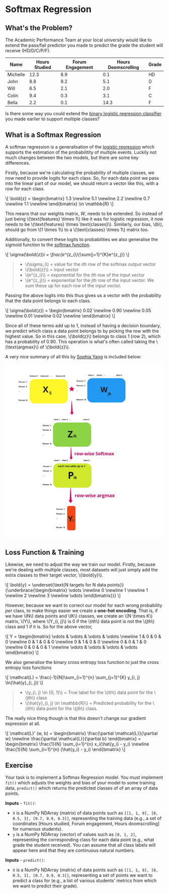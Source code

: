 # Softmax Regression

## What's the Problem?

The Academic Performance Team at your local university would like to extend the pass/fail predictor you made to predict the grade the student will receive (HD/D/C/P/F).

| Name     | Hours Studied | Forum Engagement | Hours Doomscrolling | Grade |
| -------- | ------------- | ---------------- | ------------------- | ----- |
| Michelle | 12.3          | 8.9              | 0.1                 | HD    |
| John     | 8.8           | 9.2              | 5.1                 | D     |
| Will     | 6.5           | 2.1              | 2.0                 | F     |
| Colin    | 9.4           | 0.3              | 3.1                 | C     |
| Bella    | 2.2           | 0.1              | 14.3                | F     |

Is there some way you could extend the [binary logistic regression classifier](logistic_regression.md) you made earlier to support multiple classes?

## What is a Softmax Regression

A softmax regression is a generalisation of the [logistic regression](logistic_regression.md) which supports the estimation of the probabilitity of multiple events. Luckily not much changes between the two models, but there are some key differences.

Firstly, because we're calculating the probability of multiple classes, we now need to provide logits for each class. So, for each data point we pass into the linear part of our model, we should return a vector like this, with a row for each class.

\\[
\bold{z} = \begin{bmatrix}
1.3 \newline
5.1 \newline
2.2 \newline
0.7 \newline
1.1 \newline
\end{bmatrix} \in \mathbb{R}
\\]

This means that our weights matrix, $W$, needs to be extended. So instead of just being \\(\text{features} \times 1\\) like it was for logistic regression, it now needs to be \\(\text{features} \times \text{classes}\\). Similarly, our bias, \\(b\\), should go from \\(1 \times 1\\) to a \\(\text{classes} \times 1\\) matrix too.

Additionally, to convert these logits to probabilities we also generalise the sigmoid function to the [softmax function](https://www.wikiwand.com/en/Softmax_function).

\\[
\sigma(\bold{z})_i = \frac{e^{z_i}}{\sum_{j=1}^{K}e^{z_j}}
\\]

> - \\(\sigma_i\\) = value for the $ith$ row of the softmax output vector
> - \\(\bold{z}\\) = input vector
> - \\(e^{z_i}\\) = exponential for the $ith$ row of the input vector
> - \\(e^{z_j}\\) = exponential for the $jth$ row of the input vector. We sum these up for each row of the input vector.

Passing the above logits into this thus gives us a vector with the probability that the data point belongs to each class.

\\[
\sigma(\bold{z}) = \begin{bmatrix}
0.02 \newline
0.90 \newline
0.05 \newline
0.01 \newline
0.02 \newline
\end{bmatrix}
\\]

Since all of these terms add up to 1, instead of having a decision boundary, we predict which class a data point belongs to by picking the row with the highest value. So in this case, \\(\bold{z}\\) belongs to class 1 (row 2), which has a probability of 0.90. This operation is what's often called taking the \\(\text{argmax}\\) of \\(\bold{z}\\).

A very nice summary of all this by [Sophia Yang](https://towardsdatascience.com/multiclass-logistic-regression-from-scratch-9cc0007da372) is included below:

![Softmax Regression Summary](./imgs/softmax_regression.webp)

## Loss Function & Training

Likewise, we need to adjust the way we train our model. Firstly, because we're dealing with multiple classes, most datasets will just simply add the extra classes to their target vector, \\(\bold{y}\\).

\\[
\bold{y} =
\underset{\text{N targets for N data points}}{\underbrace{\begin{bmatrix}
\vdots \newline
0 \newline
1 \newline
1 \newline
2 \newline
3 \newline
\vdots
\end{bmatrix}}}
\\]

However, because we want to correct our model for each wrong probability _per_ class, to make things easier we create a **one-hot encoding**. That is, if we have \\(N\\) data points and \\(K\\) classes, we create an \\(N \times K\\) matrix, \\(Y\\), where \\(Y\_{i, j}\\) is 0 if the \\(ith\\) data point is not the \\(jth\\) class and 1 if it is. So for the above vector,

\\[
Y =
\begin{bmatrix}
\vdots & \vdots & \vdots & \vdots \newline
1 & 0 & 0 & 0 \newline
0 & 1 & 0 & 0 \newline
0 & 1 & 0 & 0 \newline
0 & 0 & 1 & 0 \newline
0 & 0 & 0 & 1 \newline
\vdots & \vdots & \vdots & \vdots
\end{bmatrix}
\\]

We also generalise the binary cross entropy loss function to just the cross entropy loss functions

\\[
\mathcal{L} = \frac{-1}{N}\sum_{i=1}^{n} \sum_{j=1}^{K} y_{i, j} \ln(\hat{y}_{i, j})
\\]

> - \\(y\_{i, j} \in {0, 1}\\) = True label for the \\(ith\\) data point for the \\(jth\\) class
> - \\(\hat{y}\_{i, j} \in \mathbb{R}\\) = Predicted probability for the \\(ith\\) data point for the \\(jth\\) class.

The really nice thing though is that this doesn't change our gradient expression at all.

\\[
\mathcal{L}' (w, b) = \begin{bmatrix}
\frac{\partial \mathcal{L}}{\partial w} \newline
\frac{\partial \mathcal{L}}{\partial b}
\end{bmatrix} = \begin{bmatrix}
\frac{1}{N} \sum_{i=1}^{n} x_i(\hat{y_i} - y_i) \newline
\frac{1}{N} \sum_{i=1}^{n} (\hat{y_i} - y_i)
\end{bmatrix}
\\]

## Exercise

Your task is to implement a Softmax Regression model. You must implement `fit()` which adjusts the weights and bias of your model to some training data, `predict()` which returns the predicted classes of of an array of data points.

**Inputs** - `fit()`:

- `X` is a NumPy NDArray (matrix) of data points such as `[[1, 1, 0], [0, 0.5, 3], [0.7, 0.9, 0.3]]`, representing the training data (e.g., a set of coordinates [Hours studied, Forum engagement, Hours doomscrolling] for numerous students).
- `y` is a NumPy NDArray (vector) of values such as `[0, 1, 2]`, representing the corresponding class for each data point (e.g., what grade the student received). You can assume that all class labels will appear here and that they are continuous natural numbers.

**Inputs** - `predict()`:

- `X` is a NumPy NDArray (matrix) of data points such as `[[1, 1, 0], [0, 0.5, 3], [0.7, 0.9, 0.3]]`, representing a set of points we want to predict a class for (e.g., a list of various students' metrics from which we want to predict their grade).
